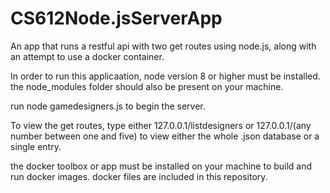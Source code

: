 # CS612Node.jsServerApp
An app that runs a restful api with two get routes using node.js, along with an attempt to use a docker container.

In order to run this applicaation, node version 8 or higher must be installed. the node_modules folder should also be present on your machine.

run node gamedesigners.js to begin the server.

To view the get routes, type either 127.0.0.1/listdesigners or 127.0.0.1/(any number between one and five) to view either the whole .json database or a single entry.

the docker toolbox or app must be installed on your machine to build and run docker images. docker files are included in this repository.
